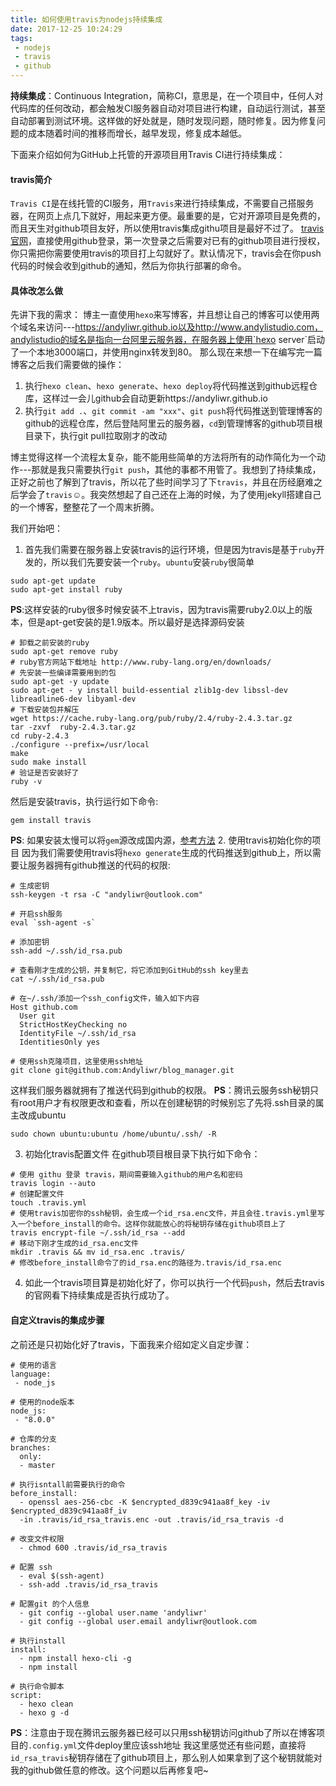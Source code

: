 ```yaml
---
title: 如何使用travis为nodejs持续集成
date: 2017-12-25 10:24:29
tags:
 - nodejs
 - travis
 - github
---
```


**持续集成**：Continuous Integration，简称CI，意思是，在一个项目中，任何人对代码库的任何改动，都会触发CI服务器自动对项目进行构建，自动运行测试，甚至自动部署到测试环境。这样做的好处就是，随时发现问题，随时修复。因为修复问题的成本随着时间的推移而增长，越早发现，修复成本越低。

下面来介绍如何为GitHub上托管的开源项目用Travis CI进行持续集成：

#### travis简介
`Travis CI`是在线托管的CI服务，用`Travis`来进行持续集成，不需要自己搭服务器，在网页上点几下就好，用起来更方便。最重要的是，它对开源项目是免费的，而且天生对github项目友好，所以使用travis集成githu项目是最好不过了。
[travis官网](https://travis-ci.com/)，直接使用github登录，第一次登录之后需要对已有的github项目进行授权，你只需把你需要使用travis的项目打上勾就好了。默认情况下，travis会在你push代码的时候会收到github的通知，然后为你执行部署的命令。

#### 具体改怎么做
先讲下我的需求：
博主一直使用`hexo`来写博客，并且想让自己的博客可以使用两个域名来访问---https://andyliwr.github.io以及http://www.andylistudio.com，andylistudio的域名是指向一台阿里云服务器，在服务器上使用`hexo server`启动了一个本地3000端口，并使用nginx转发到80。
那么现在来想一下在编写完一篇博客之后我们需要做的操作：
1. 执行`hexo clean`、`hexo generate`、`hexo deploy`将代码推送到github远程仓库，这样过一会儿github会自动更新https://andyliwr.github.io
2. 执行`git add .`、`git commit -am "xxx"`、`git push`将代码推送到管理博客的github的远程仓库，然后登陆阿里云的服务器，`cd`到管理博客的github项目根目录下，执行git pull拉取刚才的改动

博主觉得这样一个流程太复杂，能不能用些简单的方法将所有的动作简化为一个动作---那就是我只需要执行`git push`，其他的事都不用管了。我想到了持续集成，正好之前也了解到了travis，所以花了些时间学习了下`travis`，并且在历经磨难之后学会了`travis`☺。我突然想起了自己还在上海的时候，为了使用jekyll搭建自己的一个博客，整整花了一个周末折腾。

我们开始吧：
1. 首先我们需要在服务器上安装travis的运行环境，但是因为travis是基于`ruby`开发的，所以我们先要安装一个`ruby`。`ubuntu`安装`ruby`很简单
```
sudo apt-get update
sudo apt-get install ruby
```
  **PS**:这样安装的ruby很多时候安装不上travis，因为travis需要ruby2.0以上的版本，但是apt-get安装的是1.9版本。所以最好是选择源码安装
  ```
  # 卸载之前安装的ruby
  sudo apt-get remove ruby
  # ruby官方网站下载地址 http://www.ruby-lang.org/en/downloads/
  # 先安装一些编译需要用到的包
  sudo apt-get -y update
  sudo apt-get - y install build-essential zlib1g-dev libssl-dev libreadline6-dev libyaml-dev
  # 下载安装包并解压
  wget https://cache.ruby-lang.org/pub/ruby/2.4/ruby-2.4.3.tar.gz
  tar -zxvf  ruby-2.4.3.tar.gz
  cd ruby-2.4.3
  ./configure --prefix=/usr/local
  make
  sudo make install
  # 验证是否安装好了
  ruby -v
  ```
  然后是安装travis，执行运行如下命令:
  ```
  gem install travis
  ```
  **PS**: 如果安装太慢可以将`gem`源改成国内源，[参考方法](https://gems.ruby-china.org/)
2. 使用travis初始化你的项目
  因为我们需要使用travis将`hexo generate`生成的代码推送到github上，所以需要让服务器拥有github推送的代码的权限:
  ```
  # 生成密钥
  ssh-keygen -t rsa -C "andyliwr@outlook.com"

  # 开启ssh服务
  eval `ssh-agent -s`

  # 添加密钥
  ssh-add ~/.ssh/id_rsa.pub

  # 查看刚才生成的公钥，并复制它，将它添加到GitHub的ssh key里去
  cat ~/.ssh/id_rsa.pub

  # 在~/.ssh/添加一个ssh_config文件，输入如下内容
  Host github.com
    User git
    StrictHostKeyChecking no
    IdentityFile ~/.ssh/id_rsa
    IdentitiesOnly yes

  # 使用ssh克隆项目，这里使用ssh地址
  git clone git@github.com:Andyliwr/blog_manager.git
  ```
  这样我们服务器就拥有了推送代码到github的权限。
  **PS**：腾讯云服务ssh秘钥只有root用户才有权限更改和查看，所以在创建秘钥的时候别忘了先将.ssh目录的属主改成ubuntu
  ```
  sudo chown ubuntu:ubuntu /home/ubuntu/.ssh/ -R
  ```
3. 初始化travis配置文件
  在github项目根目录下执行如下命令：
  ```
  # 使用 githu 登录 travis，期间需要输入github的用户名和密码
  travis login --auto
  # 创建配置文件
  touch .travis.yml
  # 使用travis加密你的ssh秘钥，会生成一个id_rsa.enc文件，并且会往.travis.yml里写入一个before_install的命令。这样你就能放心的将秘钥存储在github项目上了
  travis encrypt-file ~/.ssh/id_rsa --add
  # 移动下刚才生成的id_rsa.enc文件
  mkdir .travis && mv id_rsa.enc .travis/
  # 修改before_install命令了的id_rsa.enc的路径为.travis/id_rsa.enc
  ```
4. 如此一个travis项目算是初始化好了，你可以执行一个代码`push`，然后去travis的官网看下持续集成是否执行成功了。

#### 自定义travis的集成步骤
之前还是只初始化好了travis，下面我来介绍如定义自定步骤：
```
# 使用的语言
language:
 - node_js

# 使用的node版本
node_js:
 - "8.0.0"

# 仓库的分支
branches:
  only:
  - master

# 执行isntall前需要执行的命令
before_install:
  - openssl aes-256-cbc -K $encrypted_d839c941aa8f_key -iv $encrypted_d839c941aa8f_iv
  -in .travis/id_rsa_travis.enc -out .travis/id_rsa_travis -d

# 改变文件权限
  - chmod 600 .travis/id_rsa_travis

# 配置 ssh
  - eval $(ssh-agent)
  - ssh-add .travis/id_rsa_travis

# 配置git 的个人信息
  - git config --global user.name 'andyliwr'
  - git config --global user.email andyliwr@outlook.com

# 执行install
install:
  - npm install hexo-cli -g
  - npm install

# 执行命令脚本
script:
  - hexo clean
  - hexo g -d

```
**PS**：注意由于现在腾讯云服务器已经可以只用ssh秘钥访问github了所以在博客项目的`.config.yml`文件deploy里应该ssh地址
我这里感觉还有些问题，直接将`id_rsa_travis`秘钥存储在了github项目上，那么别人如果拿到了这个秘钥就能对我的github做任意的修改。这个问题以后再修复吧~
